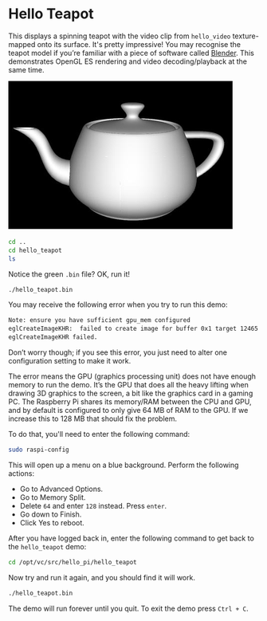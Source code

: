 # Hello Teapot

This displays a spinning teapot with the video clip from `hello_video` texture-mapped onto its surface. It's pretty impressive! You may recognise the teapot model if you’re familiar with a piece of software called [Blender](https://en.wikipedia.org/wiki/Blender_(software)). This demonstrates OpenGL ES rendering and video decoding/playback at the same time.

![Teapot](images/teapot.jpg)

```bash
cd ..
cd hello_teapot
ls
```

Notice the green `.bin` file? OK, run it!

```bash
./hello_teapot.bin
```

You may receive the following error when you try to run this demo:  

```bash
Note: ensure you have sufficient gpu_mem configured
eglCreateImageKHR:  failed to create image for buffer 0x1 target 12465 error 0x300c
eglCreateImageKHR failed.
```

Don’t worry though; if you see this error, you just need to alter one configuration setting to make it work.  

The error means the GPU (graphics processing unit) does not have enough memory to run the demo. It’s the GPU that does all the heavy lifting when drawing 3D graphics to the screen, a bit like the graphics card in a gaming PC. The Raspberry Pi shares its memory/RAM between the CPU and GPU, and by default is configured to only give 64 MB of RAM to the GPU. If we increase this to 128 MB that should fix the problem.

To do that, you'll need to enter the following command:

```bash
sudo raspi-config
```

This will open up a menu on a blue background. Perform the following actions:

- Go to Advanced Options.
- Go to Memory Split.
- Delete `64` and enter `128` instead. Press `enter`.
- Go down to Finish.
- Click Yes to reboot.

After you have logged back in, enter the following command to get back to the `hello_teapot` demo:

```bash
cd /opt/vc/src/hello_pi/hello_teapot
```

Now try and run it again, and you should find it will work.

```bash
./hello_teapot.bin
```

The demo will run forever until you quit. To exit the demo press `Ctrl + C`. 
